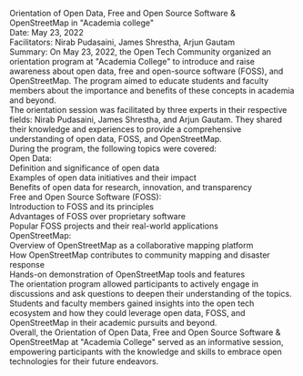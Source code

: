 Orientation of Open Data, Free and Open Source Software & OpenStreetMap in
"Academia college"  
Date: May 23, 2022  
Facilitators: Nirab Pudasaini, James Shrestha, Arjun Gautam  
Summary: On May 23, 2022, the Open Tech Community organized an orientation
program at "Academia College" to introduce and raise awareness about open
data, free and open-source software (FOSS), and OpenStreetMap. The program
aimed to educate students and faculty members about the importance and
benefits of these concepts in academia and beyond.  
The orientation session was facilitated by three experts in their respective
fields: Nirab Pudasaini, James Shrestha, and Arjun Gautam. They shared their
knowledge and experiences to provide a comprehensive understanding of open
data, FOSS, and OpenStreetMap.  
During the program, the following topics were covered:  
Open Data:  
Definition and significance of open data  
Examples of open data initiatives and their impact  
Benefits of open data for research, innovation, and transparency  
Free and Open Source Software (FOSS):  
Introduction to FOSS and its principles  
Advantages of FOSS over proprietary software  
Popular FOSS projects and their real-world applications  
OpenStreetMap:  
Overview of OpenStreetMap as a collaborative mapping platform  
How OpenStreetMap contributes to community mapping and disaster response  
Hands-on demonstration of OpenStreetMap tools and features  
The orientation program allowed participants to actively engage in discussions
and ask questions to deepen their understanding of the topics. Students and
faculty members gained insights into the open tech ecosystem and how they
could leverage open data, FOSS, and OpenStreetMap in their academic pursuits
and beyond.  
Overall, the Orientation of Open Data, Free and Open Source Software &
OpenStreetMap at "Academia College" served as an informative session,
empowering participants with the knowledge and skills to embrace open
technologies for their future endeavors.

